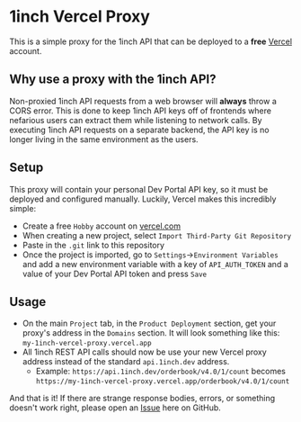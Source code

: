 # 1inch Vercel Proxy

This is a simple proxy for the 1inch API that can be deployed to a **free** [Vercel](https://vercel.com/) account.

## Why use a proxy with the 1inch API?

Non-proxied 1inch API requests from a web browser will **always** throw a CORS error. This is done to keep 1inch API keys off of frontends where nefarious users can extract them while listening to network calls. By executing 1inch API requests on a separate backend, the API key is no longer living in the same environment as the users.

## Setup

This proxy will contain your personal Dev Portal API key, so it must be deployed and configured manually. Luckily, Vercel makes this incredibly simple:

- Create a free `Hobby` account on [vercel.com](https://vercel.com/) 
- When creating a new project, select `Import Third-Party Git Repository` 
- Paste in the `.git` link to this repository
- Once the project is imported, go to `Settings`->`Environment Variables` and add a new environment variable with a key of `API_AUTH_TOKEN` and a value of your Dev Portal API token and press `Save`

## Usage

- On the main `Project` tab, in the `Product Deployment` section, get your proxy's address in the `Domains` section. It will look something like this: `my-1inch-vercel-proxy.vercel.app`
- All 1inch REST API calls should now be use your new Vercel proxy address instead of the standard `api.1inch.dev` address.
  - Example: `https://api.1inch.dev/orderbook/v4.0/1/count` becomes `https://my-1inch-vercel-proxy.vercel.app/orderbook/v4.0/1/count`

And that is it! If there are strange response bodies, errors, or something doesn't work right, please open an [Issue](https://github.com/Tanz0rz/1inch-vercel-proxy/issues) here on GitHub.